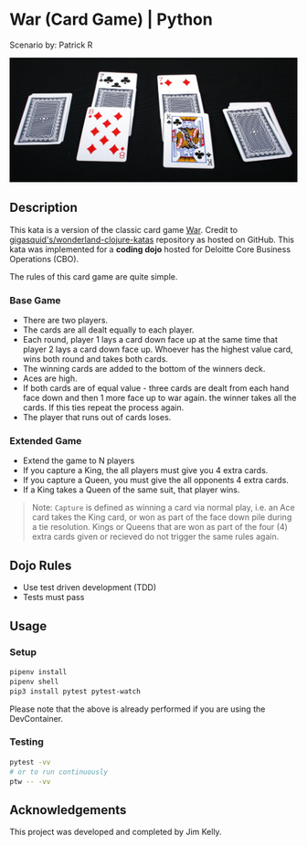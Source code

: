 # War (Card Game) | Python

Scenario by: Patrick R

![Cards Painting](./src/img/cards.jpg)

## Description

This kata is a version of the classic card game [War](http://en.wikipedia.org/wiki/War_%28card_game%29).
Credit to [gigasquid's/wonderland-clojure-katas](https://github.com/gigasquid/wonderland-clojure-katas/tree/master/card-game-war) repository as hosted on GitHub. This kata was implemented for a **coding dojo** hosted for Deloitte Core Business Operations (CBO).

The rules of this card game are quite simple.

### Base Game

- There are two players.
- The cards are all dealt equally to each player.
- Each round, player 1 lays a card down face up at the same time that
  player 2 lays a card down face up. Whoever has the highest value
  card, wins both round and takes both cards.
- The winning cards are added to the bottom of the winners deck.
- Aces are high.
- If both cards are of equal value - three cards are dealt from each hand face down and then 1 more face up to war again. the winner takes all the cards. If this ties repeat the process again.
- The player that runs out of cards loses.

### Extended Game

- Extend the game to N players
- If you capture a King, the all players must give you 4 extra cards.
- If you capture a Queen, you must give the all opponents 4 extra cards.
- If a King takes a Queen of the same suit, that player wins.

> Note: `Capture` is defined as winning a card via normal play, i.e. an Ace card takes the King card, or won as part of the face down pile during a tie resolution. Kings or Queens that are won as part of the four (4) extra cards given or recieved do not trigger the same rules again.

## Dojo Rules

- Use test driven development (TDD)
- Tests must pass

## Usage

### Setup

```zsh
pipenv install
pipenv shell
pip3 install pytest pytest-watch
```

Please note that the above is already performed if you are using the DevContainer.

### Testing

```zsh
pytest -vv
# or to run continuously
ptw -- -vv
```

## Acknowledgements

This project was developed and completed by Jim Kelly.
